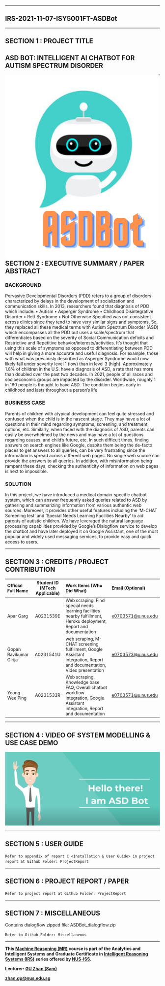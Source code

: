 ﻿---

## IRS-2021-11-07-ISY5001FT-ASDBot

---

## SECTION 1 : PROJECT TITLE
## ASD BOT: INTELLIGENT AI CHATBOT FOR AUTISM SPECTRUM DISORDER

<img src="https://github.com/AparGarg99/ASD-Bot/blob/master/Miscellaneous/ASDBot_Icon.jpeg"
	 width=500
	 height=600
     style="float: left; margin-right: 0px;" />

---

## SECTION 2 : EXECUTIVE SUMMARY / PAPER ABSTRACT
### BACKGROUND
Pervasive Developmental Disorders (PDD) refers to a group of disorders characterized by delays 
in the development of socialization and communication skills. In 2013, researchers found that 
diagnosis of PDD which include:
• Autism 
• Asperger Syndrome 
• Childhood Disintegrative Disorder 
• Rett Syndrome 
• Not Otherwise Specified
was not consistent across clinics since they tend to have very similar signs and symptoms. So, 
they replaced all these medical terms with Autism Spectrum Disorder (ASD) which 
encompasses all the PDD but uses a scale/spectrum that differentiates based on the severity of 
Social Communication deficits and Restrictive and Repetitive behavior/interests/activities. It’s 
thought that using this scale of symptoms as opposed to differentiating between PDD will help in 
giving a more accurate and useful diagnosis. For example, those with what was previously 
described as Asperger Syndrome would now likely fall under severity level 1 (low) than in level 
3 (high).
Approximately 1.8% of children in the U.S. have a diagnosis of ASD, a rate that has more than 
doubled over the past two decades. In 2021, people of all races and socioeconomic groups are 
impacted by the disorder. Worldwide, roughly 1 in 160 people is thought to have ASD. The 
condition begins early in childhood and lasts throughout a person’s life

### BUSINESS CASE
Parents of children with atypical development can feel quite stressed and confused when the 
child is in the nascent stage. They may have a lot of questions in their mind regarding symptoms, 
screening, and treatment options, etc. Similarly, when faced with the diagnosis of ASD, parents 
can easily be overwhelmed by the news and may have a lot of questions regarding causes, and 
child’s future, etc. In such difficult times, finding answers on search engines like Google, 
despite them being the de-facto places to get answers to all queries, can be very frustrating since 
the information is spread across different web pages. No single web source can provide the 
answers to all queries. In addition, with misinformation being rampant these days, checking the 
authenticity of information on web pages is next to impossible.

### SOLUTION
In this project, we have introduced a medical domain-specific chatbot system, which can answer 
frequently asked queries related to ASD by gathering and summarizing information from various 
authentic web sources. Moreover, it provides other useful features including the ‘M-CHAT
Screening test’ and ‘Special Needs Learning Facilities Nearby’ to aid parents of autistic children. 
We have leveraged the natural language processing capabilities provided by Google’s 
Dialogflow service to develop the chatbot and have later deployed it on Google Assistant, one of 
the most popular and widely used messaging services, to provide easy and quick access to users.

---

## SECTION 3 : CREDITS / PROJECT CONTRIBUTION

| Official Full Name  | Student ID (MTech Applicable)  | Work Items (Who Did What) | Email (Optional) |
| :------------ |:---------------:| :-----| :-----|
| Apar Garg    | A0231539E | Web scraping, Find special needs learning facilities nearby fulfillment, Heroku deployment, Report and documentation | e0703571@u.nus.edu |
| Gopan Ravikumar Girija | A0231541U | web scraping, M-CHAT screening fulfillment, Google Assistant integration, Report and documentation, Video presentation | e0703573@u.nus.edu |
| Yeong Wee Ping | A0231533R | Web scraping, Knowledge base FAQ, Overall chatbot workflow integration, Google Assistant integration, Report and documentation | e0703571@u.nus.edu |

---

## SECTION 4 : VIDEO OF SYSTEM MODELLING & USE CASE DEMO

[![chatbot](https://github.com/AparGarg99/ASD-Bot/blob/master/Miscellaneous/HelloThere.JPG)](https://www.youtube.com/watch?v=3e6autoyVKE "ASD Bot - System Design")

---

## SECTION 5 : USER GUIDE

`Refer to appendix of report C <Installation & User Guide> in project report at Github Folder: ProjectReport`

---

## SECTION 6 : PROJECT REPORT / PAPER

`Refer to project report at Github Folder: ProjectReport`

---

## SECTION 7 : MISCELLANEOUS

Contains dialogflow zipped file: ASDBot_dialogflow.zip

`Refer to Github Folder: Miscellaneous`

---

**This [Machine Reasoning (MR)](https://www.iss.nus.edu.sg/executive-education/course/detail/machine-reasoning "Machine Reasoning") course is part of the Analytics and Intelligent Systems and Graduate Certificate in [Intelligent Reasoning Systems (IRS)](https://www.iss.nus.edu.sg/stackable-certificate-programmes/intelligent-systems "Intelligent Reasoning Systems") series offered by [NUS-ISS](https://www.iss.nus.edu.sg "Institute of Systems Science, National University of Singapore").**

**Lecturer: [GU Zhan (Sam)](https://www.iss.nus.edu.sg/about-us/staff/detail/201/GU%20Zhan "GU Zhan (Sam)")**

**zhan.gu@nus.edu.sg**
